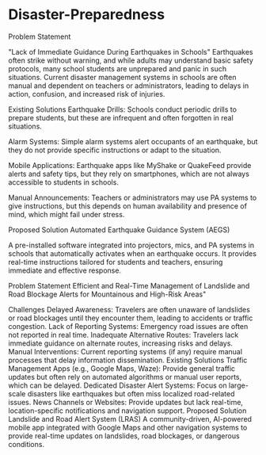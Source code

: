 # Disaster-Preparedness

Problem Statement

"Lack of Immediate Guidance During Earthquakes in Schools"
Earthquakes often strike without warning, and while adults may understand basic safety protocols, many school students are unprepared and panic in such situations. Current disaster management systems in schools are often manual and dependent on teachers or administrators, leading to delays in action, confusion, and increased risk of injuries.

Existing Solutions
Earthquake Drills:
Schools conduct periodic drills to prepare students, but these are infrequent and often forgotten in real situations.

Alarm Systems:
Simple alarm systems alert occupants of an earthquake, but they do not provide specific instructions or adapt to the situation.

Mobile Applications:
Earthquake apps like MyShake or QuakeFeed provide alerts and safety tips, but they rely on smartphones, which are not always accessible to students in schools.

Manual Announcements:
Teachers or administrators may use PA systems to give instructions, but this depends on human availability and presence of mind, which might fail under stress.

Proposed Solution
Automated Earthquake Guidance System (AEGS)

A pre-installed software integrated into projectors, mics, and PA systems in schools that automatically activates when an earthquake occurs. It provides real-time instructions tailored for students and teachers, ensuring immediate and effective response.






Problem Statement
Efficient and Real-Time Management of Landslide and Road Blockage Alerts for Mountainous and High-Risk Areas"

Challenges
Delayed Awareness: Travelers are often unaware of landslides or road blockages until they encounter them, leading to accidents or traffic congestion.
Lack of Reporting Systems: Emergency road issues are often not reported in real time.
Inadequate Alternative Routes: Travelers lack immediate guidance on alternate routes, increasing risks and delays.
Manual Interventions: Current reporting systems (if any) require manual processes that delay information dissemination.
Existing Solutions
Traffic Management Apps (e.g., Google Maps, Waze): Provide general traffic updates but often rely on automated algorithms or manual user reports, which can be delayed.
Dedicated Disaster Alert Systems: Focus on large-scale disasters like earthquakes but often miss localized road-related issues.
News Channels or Websites: Provide updates but lack real-time, location-specific notifications and navigation support.
Proposed Solution
Landslide and Road Alert System (LRAS)
A community-driven, AI-powered mobile app integrated with Google Maps and other navigation systems to provide real-time updates on landslides, road blockages, or dangerous conditions.


